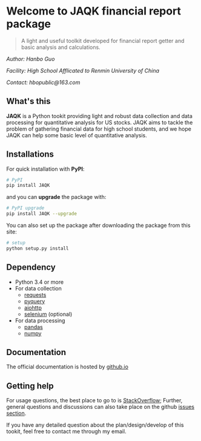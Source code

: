 # Welcome to JAQK financial report package
> A light and useful toolkit developed for financial report getter and basic analysis and calculations.

_Author: Hanbo Guo_

_Facility: High School Afflicated to Renmin University of China_

_Contact: hbopublic@163.com_


## What's this

**JAQK** is a Python tookit providing light and robust data collection and data processing for quantitative analysis for US stocks. JAQK aims to tackle the problem of gathering financial data for high school students, and we hope JAQK can help some basic level of quantitative analysis. 

## Installations
For quick installation with **PyPI**:
```sh
# PyPI 
pip install JAQK
```
and you can **upgrade** the package with:
```sh
# PyPI upgrade
pip install JAQK --upgrade
```
You can also set up the package after downloading the package from this site:
```sh
# setup
python setup.py install
```

## Dependency
- Python 3.4 or more
- For data collection
  - [requests](https://2.python-requests.org//en/master/)
  - [pyquery](https://pyquery.readthedocs.io/en/latest/)
  - [aiohttp](https://aiohttp.readthedocs.io/en/stable/)
  - [selenium](https://selenium-python.readthedocs.io) (optional)
- For data processing
  - [pandas](http://pandas.pydata.org/ "pandas")
  - [numpy](http://www.numpy.org)
  
## Documentation
The official documentation is hosted by [github.io]()
  
## Getting help
For usage questions, the best place to go to is [StackOverflow](https://stackoverflow.com/questions/tagged/JAQK);
Further, general questions and discussions can also take place on the github [issues section](https://github.com/Haannbboo/JAQK/issues).

If you have any detailed question about the plan/design/develop of this tookit, feel free to contact me through my email.


  
